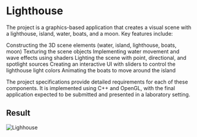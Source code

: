 ﻿# Lighthouse

The project is a graphics-based application that creates a visual scene with a lighthouse, island, water, boats, and a moon. Key features include:

Constructing the 3D scene elements (water, island, lighthouse, boats, moon)
Texturing the scene objects
Implementing water movement and wave effects using shaders
Lighting the scene with point, directional, and spotlight sources
Creating an interactive UI with sliders to control the lighthouse light colors
Animating the boats to move around the island

The project specifications provide detailed requirements for each of these components. It is implemented using C++ and OpenGL, with the final application expected to be submitted and presented in a laboratory setting.

## Result
![Lighhouse](https://github.com/rbbert122/Lighthouse/blob/main/doc/lighthouse.gif)
